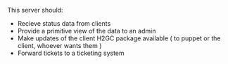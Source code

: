 
This server should:

* Recieve status data from clients
* Provide a primitive view of the data to an admin
* Make updates of the client H2GC package available ( to puppet or the client, whoever wants them )
* Forward tickets to a ticketing system